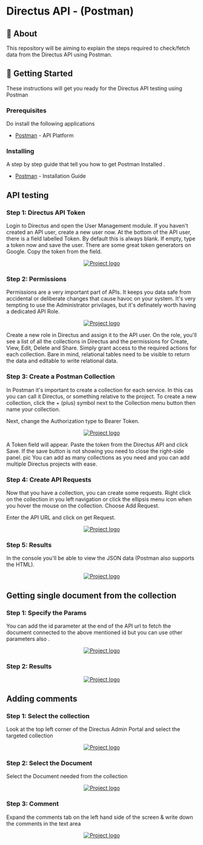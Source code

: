 # Directus API - (Postman)

## 🧐 About

This repository will be aiming to explain the steps required to check/fetch data from the Directus API using Postman.

## 🏁 Getting Started

These instructions will get you ready for the Directus API testing using Postman

### Prerequisites

Do install the following applications

- [Postman](https://www.postman.com/) - API Platform

### Installing

A step by step guide that tell you how to get Postman Installed .

- [Postman](https://learning.postman.com/docs/getting-started/installation-and-updates/#:~:text=and%20updating%20Postman-,Postman%20is%20available%20on%20the%20web%20at%20go.postman.co,select%20Download%20for%20your%20platform.) - Installation Guide

## API testing

### Step 1: Directus API Token

Login to Directus and open the User Management module. If you haven't created an API user, create a new user now. At the bottom of the API user, there is a field labelled Token. By default this is always blank. If empty, type a token now and save the user. There are some great token generators on Google. Copy the token from the field.

<p align="center">
  <a href="" rel="noopener">
 <img  src="https://cdn.discordapp.com/attachments/907964824372252674/1100349158990295112/image.png" alt="Project logo"></a>
</p>

### Step 2: Permissions

Permissions are a very important part of APIs. It keeps you data safe from accidental or deliberate changes that cause havoc on your system. It's very tempting to use the Administrator privilages, but it's definately worth having a dedicated API Role.

<p align="center">
  <a href="" rel="noopener">
 <img  src="https://cdn.discordapp.com/attachments/907964824372252674/1100349556429963295/image.png" alt="Project logo"></a>
</p>
Create a new role in Directus and assign it to the API user. On the role, you'll see a list of all the collections in Directus and the permissions for Create, View, Edit, Delete and Share. Simply grant access to the required actions for each collection. Bare in mind, relational tables need to be visible to return the data and editable to write relational data.

### Step 3: Create a Postman Collection

In Postman it's important to create a collection for each service. In this cas you can call it Directus, or something relative to the project. To create a new collection, click the + (plus) symbol next to the Collection menu button then name your collection.

Next, change the Authorization type to Bearer Token.

<p align="center">
  <a href="" rel="noopener">
 <img  src="https://learndirectus.com/content/images/size/w1000/2022/03/image.png" alt="Project logo"></a>
</p>

A Token field will appear. Paste the token from the Directus API and click Save. If the save button is not showing you need to close the right-side panel. pic
You can add as many collections as you need and you can add multiple Directus projects with ease.

### Step 4: Create API Requests

Now that you have a collection, you can create some requests. Right click on the collection in you left navigation or click the ellipsis menu icon when you hover the mouse on the collection. Choose Add Request.

Enter the API URL and click on get Request.

<p align="center">
  <a href="" rel="noopener">
 <img  src="https://learndirectus.com/content/images/size/w1000/2022/03/image-4.png" alt="Project logo"></a>
</p>

### Step 5: Results

In the console you'll be able to view the JSON data (Postman also supports the HTML).

<p align="center">
  <a href="" rel="noopener">
 <img  src="https://cdn.discordapp.com/attachments/907964824372252674/1100350281855799327/image.png" alt="Project logo"></a>
</p>

## Getting single document from the collection

### Step 1: Specify the Params

You can add the id parameter at the end of the API url to fetch the document connected to the above mentioned id but you can use other parameters also .

<p align="center">
  <a href="" rel="noopener">
 <img  src="https://cdn.discordapp.com/attachments/715509680667099202/1100370300526407680/image.png" alt="Project logo"></a>
</p>

### Step 2: Results

<p align="center">
  <a href="" rel="noopener">
 <img  src="https://cdn.discordapp.com/attachments/715509680667099202/1100370623034818590/image.png" alt="Project logo"></a>
</p>

## Adding comments

### Step 1: Select the collection

Look at the top left corner of the Directus Admin Portal and select the targeted collection

<p align="center">
  <a href="" rel="noopener">
 <img  src="https://cdn.discordapp.com/attachments/715509680667099202/1100718627029778432/image.png" alt="Project logo"></a>
</p>
 
 ### Step 2: Select the Document

Select the Document needed from the collection

<p align="center">
  <a href="" rel="noopener">
 <img  src="https://cdn.discordapp.com/attachments/715509680667099202/1100719094812135424/image.png" alt="Project logo"></a>
</p>

### Step 3: Comment

Expand the comments tab on the left hand side of the screen & write down the comments in the text area

<p align="center">
  <a href="" rel="noopener">
 <img  src="https://cdn.discordapp.com/attachments/715509680667099202/1100719913196339270/image.png" alt="Project logo"></a>
</p>
